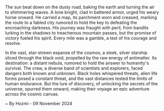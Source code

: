 
The sun beat down on the dusty road, baking the earth and turning the air to shimmering waves.  A lone knight, clad in battered armor, urged his weary horse onward.  He carried a map, its parchment worn and creased, marking the route to a fabled city rumored to hold the key to defeating the encroaching darkness.  His journey was fraught with peril, from bandits lurking in the shadows to treacherous mountain passes, but the promise of victory fueled his spirit.  Every mile was a gamble, a test of his courage and resolve.

In the vast, star-strewn expanse of the cosmos, a sleek, silver starship sliced through the black void, propelled by the raw energy of antimatter.  Its destination: a distant nebula, rumored to hold the answer to humanity's survival.  The crew, a diverse band of scientists and explorers, faced dangers both known and unknown.  Black holes whispered threats, alien life forms posed a constant threat, and the vast distances tested the limits of human endurance. But the lure of discovery, of unlocking the secrets of the universe, spurred them onward, making their voyage an epic adventure across the cosmic canvas. 

~ By Hozmi - 09 November 2024
